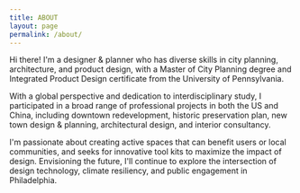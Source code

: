 ```yaml
---
title: ABOUT
layout: page
permalink: /about/
---
```


Hi there! I'm a designer & planner who has diverse skills in city planning, architecture, and product design, with a Master of City Planning degree and Integrated Product Design certificate from the University of Pennsylvania. 

With a global perspective and dedication to interdisciplinary study, I participated in a broad range of professional projects in both the US and China, including downtown redevelopment, historic preservation plan, new town design & planning, architectural design, and interior consultancy. 

I'm passionate about creating active spaces that can benefit users or local communities, and seeks for innovative tool kits to maximize the impact of design. Envisioning the future, I'll continue to explore the intersection of design technology, climate resiliency, and public engagement in Philadelphia.
